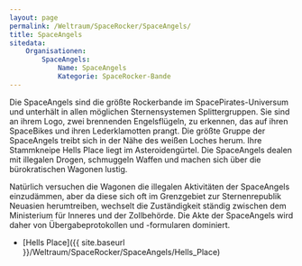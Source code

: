 ```yaml
---
layout: page
permalink: /Weltraum/SpaceRocker/SpaceAngels/
title: SpaceAngels
sitedata:
    Organisationen:
        SpaceAngels:
            Name: SpaceAngels
            Kategorie: SpaceRocker-Bande
---
```




Die SpaceAngels sind die größte Rockerbande im SpacePirates-Universum und unterhält in allen möglichen Sternensystemen Splittergruppen. Sie sind an ihrem Logo, zwei brennenden Engelsflügeln, zu erkennen, das auf ihren SpaceBikes und ihren Lederklamotten prangt. Die größte Gruppe der SpaceAngels treibt sich in der Nähe des weißen Loches herum. Ihre Stammkneipe Hells Place liegt im Asteroidengürtel. Die SpaceAngels dealen mit illegalen Drogen, schmuggeln Waffen und machen sich über die bürokratischen Wagonen lustig.

Natürlich versuchen die Wagonen die illegalen Aktivitäten der SpaceAngels einzudämmen, aber da diese sich oft im Grenzgebiet zur Sternenrepublik Neuasien herumtreiben, wechselt die Zuständigkeit ständig zwischen dem Ministerium für Inneres und der Zollbehörde. Die Akte der SpaceAngels wird daher von Übergabeprotokollen und -formularen dominiert.

- [Hells Place]({{ site.baseurl }}/Weltraum/SpaceRocker/SpaceAngels/Hells_Place)
